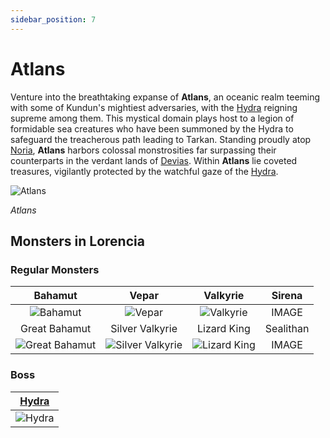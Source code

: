 ```yaml
---
sidebar_position: 7
---
```


# Atlans

Venture into the breathtaking expanse of **Atlans**, an oceanic realm teeming with some of Kundun's mightiest adversaries, with the [Hydra](/special-monsters/mini-bosses/hydra) reigning supreme among them. This mystical domain plays host to a legion of formidable sea creatures who have been summoned by the Hydra to safeguard the treacherous path leading to Tarkan. Standing proudly atop [Noria](/maps/noria), **Atlans** harbors colossal monstrosities far surpassing their counterparts in the verdant lands of [Devias](/maps/devias). Within **Atlans** lie coveted treasures, vigilantly protected by the watchful gaze of the [Hydra](/special-monsters/mini-bosses/hydra).

![Atlans](/img/maps/atlans.webp)

_Atlans_

## Monsters in Lorencia

### Regular Monsters

|                         Bahamut                          |                            Vepar                             |                       Valkyrie                       |  Sirena   |
| :------------------------------------------------------: | :----------------------------------------------------------: | :--------------------------------------------------: | :-------: |
|       ![Bahamut](/img/monsters/atlans/bahamut.jpg)       |           ![Vepar](/img/monsters/atlans/vepar.jpg)           |    ![Valkyrie](/img/monsters/atlans/valkyrie.jpg)    |   IMAGE   |
|                      Great Bahamut                       |                       Silver Valkyrie                        |                     Lizard King                      | Sealithan |
| ![Great Bahamut](/img/monsters/atlans/great-bahamut.jpg) | ![Silver Valkyrie](/img/monsters/atlans/silver-valkyrie.jpg) | ![Lizard King](/img/monsters/atlans/lizard-king.jpg) |   IMAGE   |

### Boss

| [Hydra](/special-monsters/mini-bosses/hydra) |
| :------------------------------------------: |
|   ![Hydra](/img/monsters/atlans/hydra.jpg)   |
